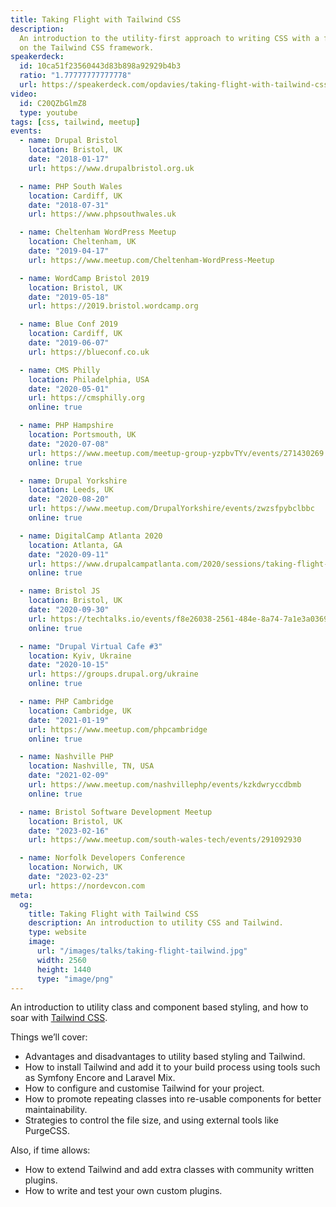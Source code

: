 ```yaml
---
title: Taking Flight with Tailwind CSS
description:
  An introduction to the utility-first approach to writing CSS with a focus
  on the Tailwind CSS framework.
speakerdeck:
  id: 10ca51f23560443d83b898a92929b4b3
  ratio: "1.77777777777778"
  url: https://speakerdeck.com/opdavies/taking-flight-with-tailwind-css
video:
  id: C20QZbGlmZ8
  type: youtube
tags: [css, tailwind, meetup]
events:
  - name: Drupal Bristol
    location: Bristol, UK
    date: "2018-01-17"
    url: https://www.drupalbristol.org.uk

  - name: PHP South Wales
    location: Cardiff, UK
    date: "2018-07-31"
    url: https://www.phpsouthwales.uk

  - name: Cheltenham WordPress Meetup
    location: Cheltenham, UK
    date: "2019-04-17"
    url: https://www.meetup.com/Cheltenham-WordPress-Meetup

  - name: WordCamp Bristol 2019
    location: Bristol, UK
    date: "2019-05-18"
    url: https://2019.bristol.wordcamp.org

  - name: Blue Conf 2019
    location: Cardiff, UK
    date: "2019-06-07"
    url: https://blueconf.co.uk

  - name: CMS Philly
    location: Philadelphia, USA
    date: "2020-05-01"
    url: https://cmsphilly.org
    online: true

  - name: PHP Hampshire
    location: Portsmouth, UK
    date: "2020-07-08"
    url: https://www.meetup.com/meetup-group-yzpbvTYv/events/271430269
    online: true

  - name: Drupal Yorkshire
    location: Leeds, UK
    date: "2020-08-20"
    url: https://www.meetup.com/DrupalYorkshire/events/zwzsfpybclbbc
    online: true

  - name: DigitalCamp Atlanta 2020
    location: Atlanta, GA
    date: "2020-09-11"
    url: https://www.drupalcampatlanta.com/2020/sessions/taking-flight-tailwind-css
    online: true

  - name: Bristol JS
    location: Bristol, UK
    date: "2020-09-30"
    url: https://techtalks.io/events/f8e26038-2561-484e-8a74-7a1e3a0369b8
    online: true

  - name: "Drupal Virtual Cafe #3"
    location: Kyiv, Ukraine
    date: "2020-10-15"
    url: https://groups.drupal.org/ukraine
    online: true

  - name: PHP Cambridge
    location: Cambridge, UK
    date: "2021-01-19"
    url: https://www.meetup.com/phpcambridge
    online: true

  - name: Nashville PHP
    location: Nashville, TN, USA
    date: "2021-02-09"
    url: https://www.meetup.com/nashvillephp/events/kzkdwryccdbmb
    online: true

  - name: Bristol Software Development Meetup
    location: Bristol, UK
    date: "2023-02-16"
    url: https://www.meetup.com/south-wales-tech/events/291092930

  - name: Norfolk Developers Conference
    location: Norwich, UK
    date: "2023-02-23"
    url: https://nordevcon.com
meta:
  og:
    title: Taking Flight with Tailwind CSS
    description: An introduction to utility CSS and Tailwind.
    type: website
    image:
      url: "/images/talks/taking-flight-tailwind.jpg"
      width: 2560
      height: 1440
      type: "image/png"
---
```


An introduction to utility class and component based styling, and how to soar
with [Tailwind CSS][1].

Things we’ll cover:

- Advantages and disadvantages to utility based styling and Tailwind.
- How to install Tailwind and add it to your build process using tools such as Symfony Encore and Laravel Mix.
- How to configure and customise Tailwind for your project.
- How to promote repeating classes into re-usable components for better maintainability.
- Strategies to control the file size, and using external tools like PurgeCSS.

Also, if time allows:

- How to extend Tailwind and add extra classes with community written plugins.
- How to write and test your own custom plugins.

[1]: https://tailwindcss.com
